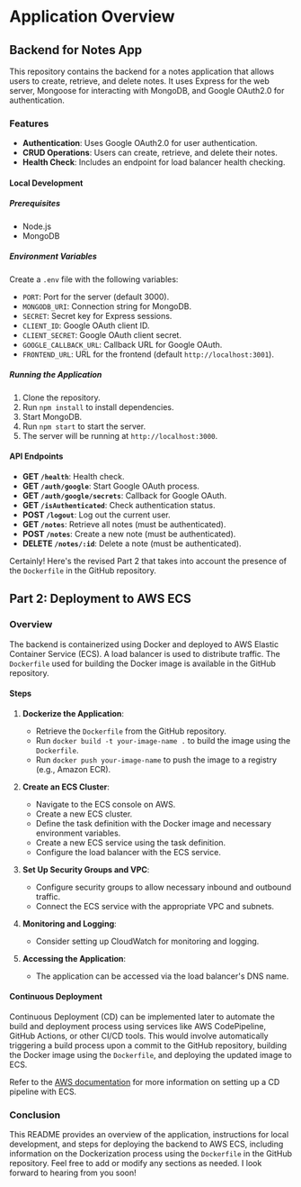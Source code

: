 
# Application Overview

## Backend for Notes App

This repository contains the backend for a notes application that allows users to create, retrieve, and delete notes. It uses Express for the web server, Mongoose for interacting with MongoDB, and Google OAuth2.0 for authentication.

### Features

- **Authentication**: Uses Google OAuth2.0 for user authentication.
- **CRUD Operations**: Users can create, retrieve, and delete their notes.
- **Health Check**: Includes an endpoint for load balancer health checking.

#### Local Development

##### Prerequisites

- Node.js
- MongoDB

##### Environment Variables

Create a `.env` file with the following variables:

- `PORT`: Port for the server (default 3000).
- `MONGODB_URI`: Connection string for MongoDB.
- `SECRET`: Secret key for Express sessions.
- `CLIENT_ID`: Google OAuth client ID.
- `CLIENT_SECRET`: Google OAuth client secret.
- `GOOGLE_CALLBACK_URL`: Callback URL for Google OAuth.
- `FRONTEND_URL`: URL for the frontend (default `http://localhost:3001`).

##### Running the Application

1. Clone the repository.
2. Run `npm install` to install dependencies.
3. Start MongoDB.
4. Run `npm start` to start the server.
5. The server will be running at `http://localhost:3000`.

#### API Endpoints

- **GET `/health`**: Health check.
- **GET `/auth/google`**: Start Google OAuth process.
- **GET `/auth/google/secrets`**: Callback for Google OAuth.
- **GET `/isAuthenticated`**: Check authentication status.
- **POST `/logout`**: Log out the current user.
- **GET `/notes`**: Retrieve all notes (must be authenticated).
- **POST `/notes`**: Create a new note (must be authenticated).
- **DELETE `/notes/:id`**: Delete a note (must be authenticated).

Certainly! Here's the revised Part 2 that takes into account the presence of the `Dockerfile` in the GitHub repository.

## Part 2: Deployment to AWS ECS

### Overview

The backend is containerized using Docker and deployed to AWS Elastic Container Service (ECS). A load balancer is used to distribute traffic. The `Dockerfile` used for building the Docker image is available in the GitHub repository.

#### Steps

1. **Dockerize the Application**:
   - Retrieve the `Dockerfile` from the GitHub repository.
   - Run `docker build -t your-image-name .` to build the image using the `Dockerfile`.
   - Run `docker push your-image-name` to push the image to a registry (e.g., Amazon ECR).

2. **Create an ECS Cluster**:
   - Navigate to the ECS console on AWS.
   - Create a new ECS cluster.
   - Define the task definition with the Docker image and necessary environment variables.
   - Create a new ECS service using the task definition.
   - Configure the load balancer with the ECS service.

3. **Set Up Security Groups and VPC**:
   - Configure security groups to allow necessary inbound and outbound traffic.
   - Connect the ECS service with the appropriate VPC and subnets.

4. **Monitoring and Logging**:
   - Consider setting up CloudWatch for monitoring and logging.

5. **Accessing the Application**:
   - The application can be accessed via the load balancer's DNS name.

#### Continuous Deployment

Continuous Deployment (CD) can be implemented later to automate the build and deployment process using services like AWS CodePipeline, GitHub Actions, or other CI/CD tools. This would involve automatically triggering a build process upon a commit to the GitHub repository, building the Docker image using the `Dockerfile`, and deploying the updated image to ECS.

Refer to the [AWS documentation](https://docs.aws.amazon.com/AmazonECS/latest/developerguide/ecs-cd-pipeline.html) for more information on setting up a CD pipeline with ECS.

### Conclusion

This README provides an overview of the application, instructions for local development, and steps for deploying the backend to AWS ECS, including information on the Dockerization process using the `Dockerfile` in the GitHub repository. Feel free to add or modify any sections as needed. I look forward to hearing from you soon!
